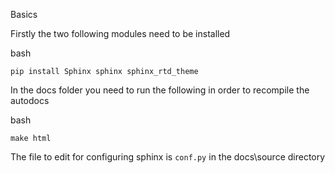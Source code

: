 
Basics


Firstly the two following modules need to be installed


bash
```
pip install Sphinx sphinx sphinx_rtd_theme
```




In the docs folder you need to run the following in order to recompile the autodocs


bash
```
make html
```





The file to edit for configuring sphinx is `conf.py` in the docs\source directory
